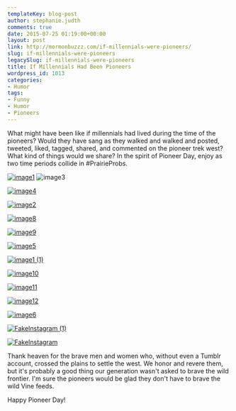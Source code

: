 ```yaml
---
templateKey: blog-post
author: stephanie.judth
comments: true
date: 2015-07-25 01:19:00+00:00
layout: post
link: http://mormonbuzzz.com/if-millennials-were-pioneers/
slug: if-millennials-were-pioneers
legacySlug: if-millennials-were-pioneers
title: If Millennials Had Been Pioneers
wordpress_id: 1013
categories:
- Humor
tags:
- Funny
- Humor
- Pioneers
---
```


What might have been like if millennials had lived during the time of the pioneers? Would they have sang as they walked and walked and posted, tweeted, liked, tagged, shared, and commented on the pioneer trek west? What kind of things would we share? In the spirit of Pioneer Day, enjoy as two time periods collide in #PrairieProbs.

[
](/img/image1.jpg)[![image1](/img/image1-300x154.jpg)](/img/image1.jpg)
![image3](/img/image3-300x104.jpg)

[![image4](/img/image4-300x143.jpg)](/img/image5.jpg)

[![image2](/img/image2-300x146.jpg)](/img/image8.jpg)

[![image8](/img/image8-300x92.jpg)](/img/image8.jpg)

[![image9](/img/image9-300x149.jpg)](/img/image9.jpg)

[![image5](/img/image5-300x222.jpg)](/img/image10.jpg)

[![image1 (1)](/img/image1-1-169x300.jpg)](/img/image10.jpg)

[![image10](/img/image10-300x86.jpg)](/img/image10.jpg)



[![image11](/img/image11-300x179.jpg)](/img/image11.jpg)

[![image12](/img/image12-169x300.jpg)](/img/image12.jpg)

[![image6](/img/image6-300x173.jpg)](/img/image12.jpg)

[![FakeInstagram (1)](/img/FakeInstagram-1-169x300.jpg)](/img/FakeInstagram-1.jpg)

[![FakeInstagram](/img/FakeInstagram-169x300.jpg)](/img/FakeInstagram.jpg)



Thank heaven for the brave men and women who, without even a Tumblr account, crossed the plains to settle the west. We honor and revere them, but it's probably a good thing our generation wasn't asked to brave the wild frontier. I'm sure the pioneers would be glad they don't have to brave the wild Vine feeds.

Happy Pioneer Day!



